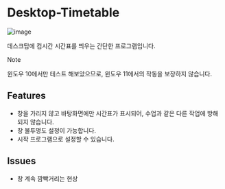 # Desktop-Timetable

![image](https://github.com/libsdl-org/SDL/assets/46389044/6f8f9d83-33ca-49b4-b712-21d5ce01998e)

데스크탑에 컴시간 시간표를 띄우는 간단한 프로그램입니다.

> [!NOTE]
> 윈도우 10에서만 테스트 해보았으므로, 윈도우 11에서의 작동을 보장하지 않습니다.

## Features

- 창을 가리지 않고 바탕화면에만 시간표가 표시되어, 수업과 같은 다른 작업에 방해되지 않습니다.
- 창 불투명도 설정이 가능합니다.
- 시작 프로그램으로 설정할 수 있습니다.

## Issues

- 창 계속 깜빡거리는 현상